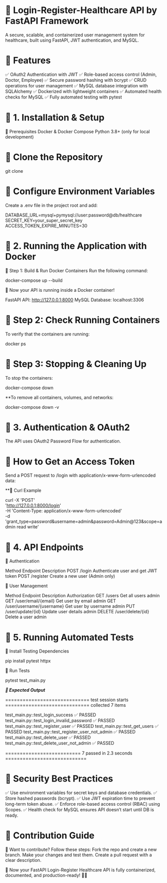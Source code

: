 # 🚀  Login-Register-Healthcare API by FastAPI Framework
A secure, scalable, and containerized user management system for healthcare, built using FastAPI, JWT authentication, and MySQL.

# 🔹 Features
✅ OAuth2 Authentication with JWT
✅ Role-based access control (Admin, Doctor, Employee)
✅ Secure password hashing with bcrypt
✅ CRUD operations for user management
✅ MySQL database integration with SQLAlchemy
✅ Dockerized with lightweight containers
✅ Automated health checks for MySQL
✅ Fully automated testing with pytest

# 📌 1. Installation & Setup
🔹 Prerequisites
Docker & Docker Compose
Python 3.8+ (only for local development)

# 🔹 Clone the Repository

git clone 


# 🔹 Configure Environment Variables
Create a .env file in the project root and add:

DATABASE_URL=mysql+pymysql://user:password@db/healthcare
SECRET_KEY=your_super_secret_key
ACCESS_TOKEN_EXPIRE_MINUTES=30

# 📌 2. Running the Application with Docker
🔹 Step 1: Build & Run Docker Containers
Run the following command:


docker-compose up --build

🚀 Now your API is running inside a Docker container!

FastAPI API: http://127.0.0.1:8000
MySQL Database: localhost:3306

# 🔹 Step 2: Check Running Containers
To verify that the containers are running:


docker ps

# 🔹 Step 3: Stopping & Cleaning Up
To stop the containers:

docker-compose down

**To remove all containers, volumes, and networks:

docker-compose down -v

# 📌 3. Authentication & OAuth2
The API uses OAuth2 Password Flow for authentication.

# 🔹 How to Get an Access Token
Send a POST request to /login with application/x-www-form-urlencoded data:

**🔹 Curl Example

curl -X 'POST' \
  'http://127.0.0.1:8000/login' \
  -H 'Content-Type: application/x-www-form-urlencoded' \
  -d 'grant_type=password&username=admin&password=Admin@123&scope=admin read write'



# 📌 4. API Endpoints

🔹 Authentication

Method	                Endpoint	        Description
POST	                 /login	            Authenticate user and get JWT token
POST	                 /register	        Create a new user (Admin only)


🔹 User Management

Method	            Endpoint	                   Description	          Authorization
GET	               /users	                       Get all users	        admin
GET	               /user/email/{email}	         Get user by email	    admin
GET	               /user/username/{username}	   Get user by username	  admin
PUT	               /user/update/{id}	           Update user details	  admin
DELETE	           /user/delete/{id}	           Delete a user	        admin

# 📌 5. Running Automated Tests

🔹 Install Testing Dependencies

pip install pytest httpx

🔹 Run Tests

pytest test_main.py

***🔹 Expected Output***

============================= test session starts =============================
collected 7 items

test_main.py::test_login_success ✅ PASSED
test_main.py::test_login_invalid_password ✅ PASSED
test_main.py::test_register_user ✅ PASSED
test_main.py::test_get_users ✅ PASSED
test_main.py::test_register_user_not_admin ✅ PASSED
test_main.py::test_delete_user ✅ PASSED
test_main.py::test_delete_user_not_admin ✅ PASSED

========================== 7 passed in 2.3 seconds ============================

# 📌  Security Best Practices
✅ Use environment variables for secret keys and database credentials.
✅ Store hashed passwords (bcrypt).
✅ Use JWT expiration time to prevent long-term token abuse.
✅ Enforce role-based access control (RBAC) using Scopes.
✅ Health check for MySQL ensures API doesn’t start until DB is ready.

# 📌  Contribution Guide
🔹 Want to contribute? Follow these steps:
Fork the repo and create a new branch.
Make your changes and test them.
Create a pull request with a clear description.


🎯 Now your FastAPI Login-Register Healthcare API is fully containerized, documented, and production-ready! 🚀🔥